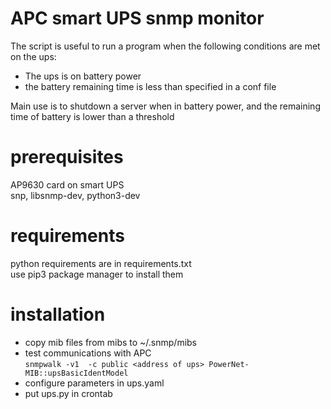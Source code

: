 # APC smart UPS snmp monitor
The script is useful to run a program when the following conditions are met on the ups:

- The ups is on battery power
- the battery remaining time is less than specified in a conf file

Main use is to shutdown a server when in battery power, and the remaining time of battery is lower than a threshold 

# prerequisites
AP9630 card on smart UPS \
snp, libsnmp-dev, python3-dev

# requirements
python requirements are in requirements.txt \
use pip3 package manager to install them

# installation
- copy mib files from mibs to  ~/.snmp/mibs 
- test communications with APC \
```snmpwalk -v1  -c public <address of ups> PowerNet-MIB::upsBasicIdentModel```
- configure parameters in ups.yaml
- put ups.py in crontab

